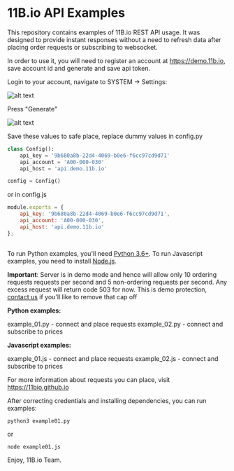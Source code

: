 # 11B.io API Examples

This repository contains examples of 11B.io REST API usage. It was designed to provide instant responses without a need to refresh data after placing order requests or subscribing to websocket. 

In order to use it, you will need to register an account at https://demo.11b.io, save account id and generate and save api token.

Login to your account, navigate to SYSTEM -> Settings:


![alt text](https://11bio.github.io/examples/api_key_0.png "API KEY 1")


Press "Generate"

![alt text](https://11bio.github.io/examples/api_key_1.png "API KEY 1")


Save these values to safe place, replace dummy values in config.py

```python
class Config():
    api_key = '9b680a8b-22d4-4069-b0e6-f6cc97cd9d71'
    api_account = 'A00-000-030'
    api_host = 'api.demo.11b.io'

config = Config()
```

or in config.js

```javascript
module.exports = {
    api_key: '9b680a8b-22d4-4069-b0e6-f6cc97cd9d71',
    api_account: 'A00-000-030',
    api_host: 'api.demo.11b.io'
};
  
```

To run Python examples, you'll need [Python 3.6+](https://www.python.org). To run Javascript examples, you need to install [Node.js](https://nodejs.org/).

**Important**: Server is in demo mode and hence will allow only 10 ordering requests requests per second and 5 non-ordering requests per second. Any excess request will return code 503 for now. This is demo protection, [contact us](https://docs.google.com/forms/d/e/1FAIpQLSd60ZSqPlNxEGRJBgShFG9cRyk1px35WdkHqWfGteO1kyypoA/viewform?usp=sf_link) if you'll like to remove that cap off

**Python examples:**

example_01.py - connect and place requests
example_02.py - connect and subscribe to prices

**Javascript examples:**

example_01.js - connect and place requests
example_02.js - connect and subscribe to prices

For more information about requests you can place, visit https://11bio.github.io


After correcting credentials and installing dependencies, you can run examples:

```
python3 example01.py
```

or 

```
node example01.js
```


Enjoy,
11B.io Team.